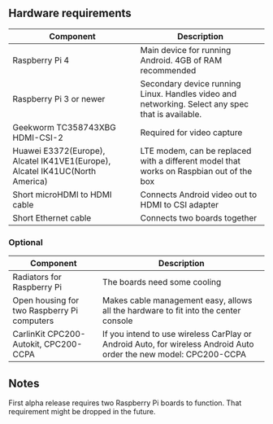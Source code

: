 ## Hardware requirements

| Component | Description |
|--------|--------|
| Raspberry Pi 4 | Main device for running Android. 4GB of RAM recommended |
| Raspberry Pi 3 or newer | Secondary device running Linux. Handles video and networking. Select any spec that is available. |
| Geekworm TC358743XBG HDMI-CSI-2| Required for video capture |
| Huawei E3372(Europe), Alcatel IK41VE1(Europe), Alcatel IK41UC(North America) | LTE modem, can be replaced with a different model that works on Raspbian out of the box |
| Short microHDMI to HDMI cable | Connects Android video out to HDMI to CSI adapter |
| Short Ethernet cable | Connects two boards together |

### Optional

| Component | Description |
|--------|--------|
| Radiators for Raspberry Pi | The boards need some cooling |
| Open housing for two Raspberry Pi computers  | Makes cable management easy, allows all the hardware to fit into the center console |
| CarlinKit CPC200-Autokit, CPC200-CCPA | If you intend to use wireless CarPlay or Android Auto, for wireless Android Auto order the new model: CPC200-CCPA |

## Notes

First alpha release requires two Raspberry Pi boards to function. That requirement might be dropped in the future.

